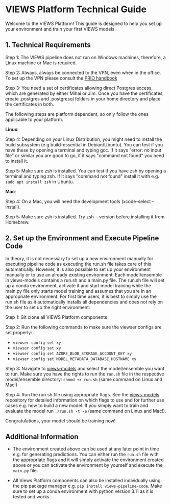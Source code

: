 # VIEWS Platform Technical Guide

Welcome to the VIEWS Platform! This guide is designed to help you set up your environment and train your first VIEWS models. 

## 1. Technical Requirements

Step 1: The VIEWS pipeline does not run on Windows machines, therefore, a Linux machine or Mac is required.

Step 2: Always, always be connected to the VPN, even when in the office. To set up the VPN please consult the [PRIO handbook](https://handbook.prio.org/)

Step 3: You need a set of certificates allowing direct Postgres access, which are generated by either Mihai or Jim. Once you have the certificates, create .postgres and .postgresql folders in your home directory and place the certificates in both.

The following steps are platform dependent, so only follow the ones applicable to your platform. 

**Linux**: 

Step 4: Depending on your Linux Distribution, you might need to install the build subsystem (e.g.build-essential in Debian/Ubuntu). You can test if you have these by opening a terminal and typing gcc. If it says "error: no input file" or similar you are good to go, if it says "command not found" you need to install it. 

Step 5: Make sure zsh is installed. You can test if you have zsh by opening a terminal and typing zsh. If it says "command not found" install it with e.g. `sudo apt install zsh` in Ubuntu.

**Mac**: 

Step 4: On a Mac, you will need the development tools (xcode-select –install).

Step 5: Make sure zsh is installed. Try zsh --version before installing it from Homebrew. 



## 2. Set up the Environment and Execute Pipeline Code

In theory, it is not necessary to set up a new environment manually for executing pipeline code as executing the run.sh file takes care of this automatically. However, it is also possible to set up your environment manually or to use an already existing environment. Each model/ensemble in views-models contains a run.sh and a main.py file. The run.sh file will set up a conda  environment, activate it  and start model training while the main.py file only starts model training and assumes that you are in an appropriate environment. For first time users, it is best to simply use the run.sh file as it automatically installs all dependencies and does not rely on the user to set up the right environment: 

Step 1: Git clone all VIEWS Platform components

Step 2: Run the following commands to make sure the viewser configs are set properly:
- `viewser config set xy`
- `viewser config set xy `
- `viewser config set AZURE_BLOB_STORAGE_ACCOUNT_KEY xy`
- `viewser config set MODEL_METADATA_DATABASE_HOSTNAME xy`


Step 3: Navigate to [views-models](https://github.com/views-platform/views-models) and select the model/ensemble you want to run. Make sure you have the rights to run the `run.sh` file in the respective model/ensemble directory: `chmod +x run.sh` (same command on Linux and Mac!)

Step 4: Run the run.sh file using appropriate flags. See the [views-models](https://github.com/views-platform/views-models) repository for detailed information on which flags to use and for further use cases e.g. how to build a new model. If you simply want to train and evaluate the model run `./run.sh -t -e` (same command on Linux and Mac!).

Congratulations, your model should be training now! 

## Additional Information

- The environment created above can be used at any later point in time e.g. for generating predictions. You can either run the `run.sh` file with the appropriate flags and it will simply activate the environment created above or you can activate the environment by yourself and execute the `main.py` file. 

- All Views Platform components can also be installed individually using the pip package manager e.g. `pip install views-pipeline-code`. Make sure to set up a conda environment with python version 3.11 as it is tested and works.
